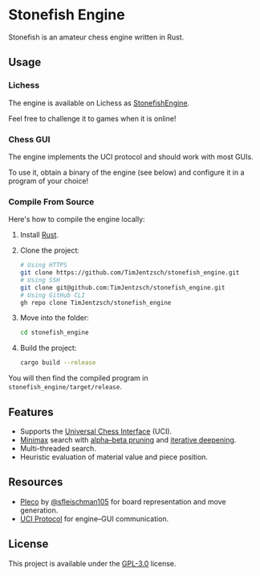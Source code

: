 # Stonefish Engine

Stonefish is an amateur chess engine written in Rust.

## Usage

### Lichess

The engine is available on Lichess as [StonefishEngine](https://lichess.org/@/StonefishEngine).

Feel free to challenge it to games when it is online!

### Chess GUI

The engine implements the UCI protocol and should work with most GUIs.

To use it, obtain a binary of the engine (see below) and configure it in a program of your choice!

### Compile From Source

Here's how to compile the engine locally:

1. Install [Rust](https://www.rust-lang.org/learn/get-started).
2. Clone the project:
     
    ```sh
    # Using HTTPS
    git clone https://github.com/TimJentzsch/stonefish_engine.git
    # Using SSH
    git clone git@github.com:TimJentzsch/stonefish_engine.git
    # Using GitHub CLI
    gh repo clone TimJentzsch/stonefish_engine
    ```
3. Move into the folder:

    ```sh
    cd stonefish_engine
    ```
4. Build the project:

    ```sh
    cargo build --release
    ```

You will then find the compiled program in `stonefish_engine/target/release`.

## Features

- Supports the [Universal Chess Interface](https://backscattering.de/chess/uci/) (UCI).
- [Minimax](https://en.wikipedia.org/wiki/Minimax) search with [alpha–beta pruning](https://en.wikipedia.org/wiki/Alpha%E2%80%93beta_pruning) and [iterative deepening](https://en.wikipedia.org/wiki/Iterative_deepening_depth-first_search).
- Multi-threaded search.
- Heuristic evaluation of material value and piece position.

## Resources

- [Pleco](https://github.com/sfleischman105/Pleco) by [@sfleischman105](https://github.com/sfleischman105https://github.com/sfleischman105) for board representation and move generation.
- [UCI Protocol](https://backscattering.de/chess/uci/) for engine–GUI communication.

## License

This project is available under the [GPL-3.0](LICENSE) license.
